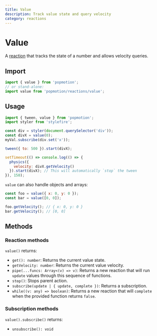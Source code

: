 ```yaml
---
title: Value
description: Track value state and query velocity
category: reactions
---
```


# Value

A [reaction](/api/reactions) that tracks the state of a number and allows velocity queries.

## Import

```javascript
import { value } from 'popmotion';
// or stand-alone:
import value from 'popmotion/reactions/value';
```

## Usage

```javascript
import { tween, value } from 'popmotion';
import styler from 'stylefire';

const div = styler(document.querySelector('div'));
const divX = value(0);
myVal.subscribe(div.set('x'));

tween({ to: 500 }).start(divX);

setTimeout(() => console.log(() => {
  physics({
    velocity: divX.getVelocity()
  }).start(divX); // This will automatically `stop` the tween
}), 150);
```

`value` can also handle objects and arrays:

```javascript
const foo = value({ x: 0, y: 0 });
const bar = value([0, 0]);

foo.getVelocity(); // { x: 0, y: 0 }
bar.getVelocity(); // [0, 0]
```

## Methods

### Reaction methods

`value()` returns:

- `get(): number`: Returns the current value state.
- `getVelocity: number`: Returns the current value velocity.
- `pipe(...funcs: Array<(v) => v)`: Returns a new reaction that will run `update` values through this sequence of functions.
- `stop()`: Stops parent action.
- `subscribe(update | { update, complete })`: Returns a subscription.
- `while((v: any) => boolean)`: Returns a new reaction that will `complete` when the provided function returns `false`.

### Subscription methods

`value().subscribe()` returns:

- `unsubscribe(): void`
